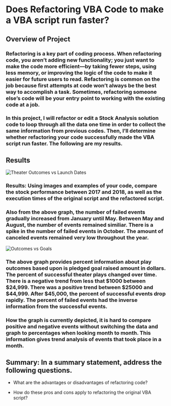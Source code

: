 # Does Refactoring VBA Code to make a VBA script run faster?

## Overview of Project

### Refactoring is a key part of coding process. When refactoring code, you aren’t adding new functionality; you just want to make the code more efficient—by taking fewer steps, using less memory, or improving the logic of the code to make it easier for future users to read. Refactoring is common on the job because first attempts at code won’t always be the best way to accomplish a task. Sometimes, refactoring someone else’s code will be your entry point to working with the existing code at a job. 

### In this project, I will refactor or edit a Stock Analysis solution code to loop through all the data one time in order to collect the same information from previous codes. Then, I’ll determine whether refactoring your code successfully made the VBA script run faster. The following are my results.

## Results

![Theater Outcomes vs Launch Dates](/Theater_Outcomes_vs_Launch.png)

### Results: Using images and examples of your code, compare the stock performance between 2017 and 2018, as well as the execution times of the original script and the refactored script. 

### Also from the above graph, the number of failed events gradually increased from January until May. Between May and August, the number of events remained similiar. There is a spike in the number of failed events in October. The amount of canceled events remained very low throughout the year.

![Outcomes vs Goals](/Outcomes_vs_Goals.png)

### The above graph provides percent information about play outcomes based upon is pledged goal raised amount in dollars. The percent of successful theater plays changed over time. There is a negative trend from less that $1000 between $24,999. There was a positive trend between $25000 and $44,999. After $45,000, the percent of successful events drop rapidly. The percent of failed events had the inverse information from the successful events.     

### How the graph is currently depicted, it is hard to compare positive and negative events without switching the data and graph to percentages when looking month to month. This information gives trend analysis of events that took place in a month. 

## Summary: In a summary statement, address the following questions.

- What are the advantages or disadvantages of refactoring code?

- How do these pros and cons apply to refactoring the original VBA script?

